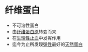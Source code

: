 # 纤维蛋白

- 不可溶性蛋白
- 由[纤维蛋白原](纤维蛋白原.md)转变而来
- 在[生理性止血](生理性止血.md)中发挥作用
- 迄今为止所发现[弹性](弹性.md)最好的[天然蛋白](天然蛋白.md)
